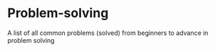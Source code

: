 # Problem-solving
A list of all common problems (solved) from beginners to advance in problem solving
